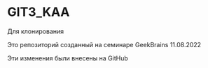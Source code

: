 # GIT3_KAA
Для клонирования

Это репозиторий созданный на семинаре GeekBrains 11.08.2022

Эти изменения были внесены на GitHub
